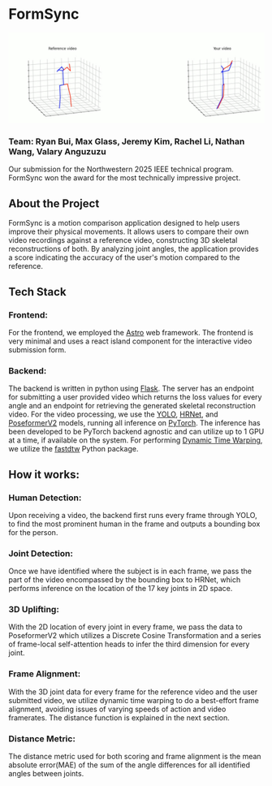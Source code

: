 # FormSync

![Picture Demo](thumbnail.png)

### Team: Ryan Bui, Max Glass, Jeremy Kim, Rachel Li, Nathan Wang, Valary Anguzuzu

Our submission for the Northwestern 2025 IEEE technical program. FormSync won the award for the most technically impressive project.

## About the Project

FormSync is a motion comparison application designed to help users improve their physical movements. It allows users to compare their own video recordings against a reference video, constructing 3D skeletal reconstructions of both. By analyzing joint angles, the application provides a score indicating the accuracy of the user's motion compared to the reference.


## Tech Stack

### Frontend:
For the frontend, we employed the [Astro](https://astro.sh) web framework. The frontend is very minimal and uses a react island component for the interactive video submission form.

### Backend:
The backend is written in python using [Flask](https://flask.palletsprojects.com/en/stable/). The server has an endpoint for submitting a user provided video which returns the loss values for every angle and an endpoint for retrieving the generated skeletal reconstruction video. For the video processing, we use the [YOLO](https://en.wikipedia.org/wiki/You_Only_Look_Once), [HRNet](https://arxiv.org/abs/1908.07919), and [PoseformerV2](https://arxiv.org/abs/2303.17472) models, running all inference on [PyTorch](https://pytorch.org/). The inference has been developed to be PyTorch backend agnostic and can utilize up to 1 GPU at a time, if available on the system. For performing [Dynamic Time Warping](https://en.wikipedia.org/wiki/Dynamic_time_warping), we utilize the [fastdtw](https://pypi.org/project/fastdtw/) Python package.

## How it works:

### Human Detection:
Upon receiving a video, the backend first runs every frame through YOLO, to find the most prominent human in the frame and outputs a bounding box for the person.

### Joint Detection:
Once we have identified where the subject is in each frame, we pass the part of the video encompassed by the bounding box to HRNet, which performs inference on the location of the 17 key joints in 2D space.

### 3D Uplifting:
With the 2D location of every joint in every frame, we pass the data to PoseformerV2 which utilizes a Discrete Cosine Transformation and a series of frame-local self-attention heads to infer the third dimension for every joint.

### Frame Alignment:
With the 3D joint data for every frame for the reference video and the user submitted video, we utilize dynamic time warping to do a best-effort frame alignment, avoiding issues of varying speeds of action and video framerates. The distance function is explained in the next section.

### Distance Metric:
The distance metric used for both scoring and frame alignment is the mean absolute error(MAE) of the sum of the angle differences for all identified angles between joints.
